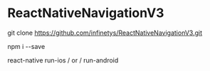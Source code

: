 # ReactNativeNavigationV3

git clone https://github.com/infinetys/ReactNativeNavigationV3.git

npm i --save

react-native run-ios / or / run-android
